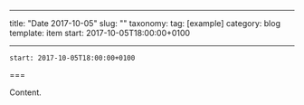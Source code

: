 
---
title: "Date 2017-10-05"
slug: ""
taxonomy:
tag: [example]
category: blog
template: item
start: 2017-10-05T18:00:00+0100

---

``start: 2017-10-05T18:00:00+0100``

===

Content.

